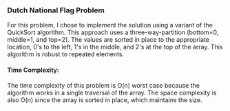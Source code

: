 ### Dutch National Flag Problem

For this problem, I chose to implement the solution using a variant of the QuickSort algorithm.  This approach uses a three-way-partition (bottom=0, middle=1, and top=2).  The values are sorted in place to the appropriate location, 0's to the left, 1's in the middle, and 2's at the top of the array.  This algorithm is robust to repeated elements.

#### Time Complexity:

The time complexity of this problem is O(n) worst case because the algorithm works in a single traversal of the array.  The space complexity is also O(n) since the array is sorted in place, which maintains the size.


